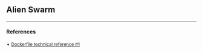 ## Alien Swarm

---
#### References

<sub>

➧  [Dockerfile technical reference #1][repo-1]

</sub>

[repo-1]: https://github.com/dwurf/docker-alienswarm
